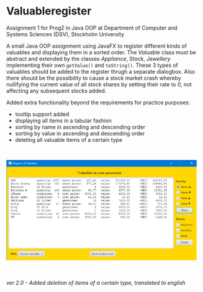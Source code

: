 # Valuableregister
Assignment 1 for Prog2 in Java OOP at Department of Computer and Systems Sciences (DSV), Stockholm University

A small Java OOP assignment using JavaFX to register different kinds of valuables and displaying them in a sorted order. 
The <i>Valuable</i> class must be abstract and extended by the classes <i>Appliance</i>, <i>Stock</i>, <i>Jewellery</i> implementing their own <code>getValue()</code> and <code>toString()</code>. These 3 types of valuables should be added to the register thrugh a separate dialogbox. Also there should be the possibility to cause a stock market crash whereby nullifying the current value of all stock shares by setting their rate to 0, not affecting any subsequent stocks added.

Added extra functionality beyond the requirements for practice purposes:
<ul>
<li>tooltip support added</li>
<li>displaying all items in a tabular fashion</li>
<li>sorting by name in ascending and descending order</li>
<li>sorting by value in ascending and descending order</li>
<li>deleting all valuable items of a certain type</li>
</ul>
</br>

![Image of Valuable Register](Valuable_Register_eng.png)

</br></br>
<i>ver 2.0 - Added deletion of items of a certain type, translated to english</i>
